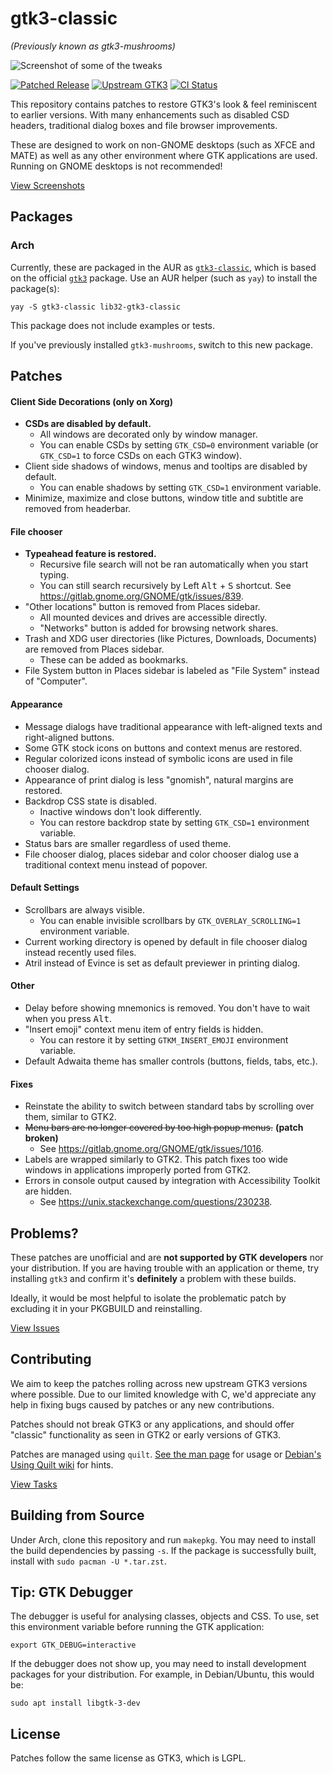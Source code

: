 # gtk3-classic

_(Previously known as gtk3-mushrooms)_

![Screenshot of some of the tweaks](.github/readme/preview.png)

[![Patched Release](https://img.shields.io/github/tag/lah7/gtk3-classic.svg?label=Patched%20GTK3)](https://github.com/lah7/gtk3-classic/releases)
[![Upstream GTK3](https://img.shields.io/archlinux/v/extra/x86_64/gtk3?label=Upstream%20GTK3)](https://gitlab.gnome.org/GNOME/gtk)
[![CI Status](https://github.com/lah7/gtk3-classic/actions/workflows/main.yml/badge.svg?branch=master&event=push)](https://github.com/lah7/gtk3-classic/actions/workflows/main.yml)

This repository contains patches to restore GTK3's look & feel reminiscent to
earlier versions. With many enhancements such as disabled CSD headers,
traditional dialog boxes and file browser improvements.

These are designed to work on non-GNOME desktops (such as XFCE and MATE)
as well as any other environment where GTK applications are used. Running
on GNOME desktops is not recommended!

[View Screenshots](https://github.com/lah7/gtk3-classic/wiki/Screenshots)


## Packages

### Arch

Currently, these are packaged in the AUR as
[`gtk3-classic`](https://aur.archlinux.org/packages/gtk3-classic/), which is
based on the official [`gtk3`](https://archlinux.org/packages/extra/x86_64/gtk3/) package.
Use an AUR helper (such as `yay`) to install the package(s):

    yay -S gtk3-classic lib32-gtk3-classic

This package does not include examples or tests.

If you've previously installed `gtk3-mushrooms`, switch to this new package.


## Patches

#### Client Side Decorations (only on Xorg)

* **CSDs are disabled by default.**
  * All windows are decorated only by window manager.
  * You can enable CSDs by setting `GTK_CSD=0` environment variable (or `GTK_CSD=1` to force CSDs on each GTK3 window).
* Client side shadows of windows, menus and tooltips are disabled by default.
  * You can enable shadows by setting `GTK_CSD=1` environment variable.
* Minimize, maximize and close buttons, window title and subtitle are removed from headerbar.

#### File chooser

* **Typeahead feature is restored.**
  * Recursive file search will not be ran automatically when you start typing.
  * You can still search recursively by Left <kbd>Alt</kbd> + <kbd>S</kbd> shortcut. See https://gitlab.gnome.org/GNOME/gtk/issues/839.
* "Other locations" button is removed from Places sidebar.
  * All mounted devices and drives are accessible directly.
  * "Networks" button is added for browsing network shares.
* Trash and XDG user directories (like Pictures, Downloads, Documents) are removed from Places sidebar.
  * These can be added as bookmarks.
* File System button in Places sidebar is labeled as "File System" instead of "Computer".

#### Appearance

* Message dialogs have traditional appearance with left-aligned texts and right-aligned buttons.
* Some GTK stock icons on buttons and context menus are restored.
* Regular colorized icons instead of symbolic icons are used in file chooser dialog.
* Appearance of print dialog is less "gnomish", natural margins are restored.
* Backdrop CSS state is disabled.
  * Inactive windows don't look differently.
  * You can restore backdrop state by setting `GTK_CSD=1` environment variable.
* Status bars are smaller regardless of used theme.
* File chooser dialog, places sidebar and color chooser dialog use a traditional context menu instead of popover.

#### Default Settings

* Scrollbars are always visible.
  * You can enable invisible scrollbars by `GTK_OVERLAY_SCROLLING=1` environment variable.
* Current working directory is opened by default in file chooser dialog instead recently used files.
* Atril instead of Evince is set as default previewer in printing dialog.

#### Other

* Delay before showing mnemonics is removed. You don't have to wait when you press <kbd>Alt</kbd>.
* "Insert emoji" context menu item of entry fields is hidden.
  * You can restore it by setting `GTKM_INSERT_EMOJI` environment variable.
* Default Adwaita theme has smaller controls (buttons, fields, tabs, etc.).

#### Fixes

* Reinstate the ability to switch between standard tabs by scrolling over them, similar to GTK2.
* ~~Menu bars are no longer covered by too high popup menus.~~ **(patch broken)**
  * See https://gitlab.gnome.org/GNOME/gtk/issues/1016.
* Labels are wrapped similarly to GTK2. This patch fixes too wide windows in applications improperly ported from GTK2.
* Errors in console output caused by integration with Accessibility Toolkit are hidden.
  * See https://unix.stackexchange.com/questions/230238.


## Problems?

These patches are unofficial and are **not supported by GTK developers** nor
your distribution. If you are having trouble with an application or theme,
try installing `gtk3` and confirm it's **definitely** a problem with these builds.

Ideally, it would be most helpful to isolate the problematic patch by
excluding it in your PKGBUILD and reinstalling.

[View Issues](https://github.com/lah7/gtk3-classic/issues/)


## Contributing

We aim to keep the patches rolling across new upstream GTK3 versions
where possible. Due to our limited knowledge with C, we'd appreciate any
help in fixing bugs caused by patches or any new contributions.

Patches should not break GTK3 or any applications, and should offer "classic"
functionality as seen in GTK2 or early versions of GTK3.

Patches are managed using `quilt`. [See the man page](https://linux.die.net/man/1/quilt)
for usage or [Debian's Using Quilt wiki](https://wiki.debian.org/UsingQuilt) for hints.

[View Tasks](https://github.com/lah7/gtk3-classic/issues?q=is%3Aissue+is%3Aopen+label%3A%22help+wanted%22)


## Building from Source

Under Arch, clone this repository and run `makepkg`. You may need to
install the build dependencies by passing `-s`. If the package is successfully
built, install with `sudo pacman -U *.tar.zst`.


## Tip: GTK Debugger

The debugger is useful for analysing classes, objects and CSS. To use, set this
environment variable before running the GTK application:

    export GTK_DEBUG=interactive

If the debugger does not show up, you may need to install development packages for your
distribution. For example, in Debian/Ubuntu, this would be:

    sudo apt install libgtk-3-dev


## License

Patches follow the same license as GTK3, which is LGPL.
